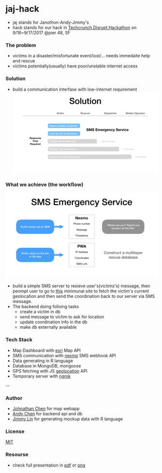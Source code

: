 # jaj-hack
- jaj stands for Janothon-Andy-Jimmy's 
- hack stands for our hack in [Techcrunch Disrupt Hackathon](https://techcrunch.com/event-info/disrupt-sf-2017/disrupt-sf-20thon/) on 9/16~9/17/2017 @pier 48, SF

### The problem
- victims in a disaster/misfortunate event/lost/... needs immedaite help and rescue
- victims potentially(usually) have poor/unstable internet access

### Solution
- build a communication interfase with low-internet requirement
![image](https://github.com/amazingandyyy/jaj-hack/blob/master/TC_Disrupt_201709/TC_Disrupt_201709.005.png?raw=true)

### What we achieve (the workflow)
![image2](https://github.com/amazingandyyy/jaj-hack/blob/master/TC_Disrupt_201709/TC_Disrupt_201709.006.png?raw=true)
- build a simple SMS server to resieve user's(victims's) message, then peompt user to go to [this](http://www.amazingandyyy.com/jaj-hack/) minimunal site to fetch the victim's current geolocation and then send the coordination back to our server via SMS message.
- The backend doing folloing tasks
  - create a victim in db 
  - send message to victim to ask for location
  - update coordination info in the db
  - make db externally available

### Tech Stack
- Map Dashboard with [esri](https://www.esri.com/en-us/home) Map API
- SMS communication with [nexmo](https://developer.nexmo.com/) SMS webhook API
- Data generating in R language
- Database in MongoDB, mongoose
- GPS fetching with JS [geolocation](https://developer.mozilla.org/en-US/docs/Web/API/Geolocation/Using_geolocation) API
- Temporary server with [ngrok](https://ngrok.com/)

-- 
### Author
- [Johnathan Chen](https://github.com/johnathanachen) for map webapp
- [Andy Chen](https://github.com/amazingandyyy) for backend api and db
- [Jimmy Lin](https://github.com/mcknote) for generating mockup data with R language

### License
[MIT](https://github.com/amazingandyyy/jaj-hack/blob/master/LICENSE)

### Resourse
- check full presentation in [pdf](https://github.com/amazingandyyy/jaj-hack/blob/master/TC_Disrupt_201709.pdf) or [png](https://github.com/amazingandyyy/jaj-hack/tree/master/TC_Disrupt_201709)

